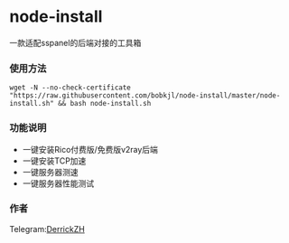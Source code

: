 # node-install
一款适配sspanel的后端对接的工具箱

### 使用方法
```shell
wget -N --no-check-certificate "https://raw.githubusercontent.com/bobkjl/node-install/master/node-install.sh" && bash node-install.sh
```

### 功能说明
- 一键安装Rico付费版/免费版v2ray后端
- 一键安装TCP加速
- 一键服务器测速
- 一键服务器性能测试
### 作者
Telegram:[DerrickZH](https://t.me/DerrickZH "DerrickZH")
